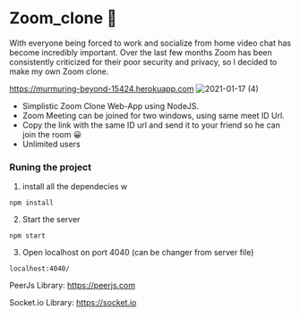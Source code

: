 ﻿# Zoom_clone 🚀
 
 
With everyone being forced to work and socialize from home video chat has become incredibly important. Over the last few months Zoom has been consistently criticized for their poor security and privacy, so I decided to make my own Zoom clone.

https://murmuring-beyond-15424.herokuapp.com
![2021-01-17 (4)](https://user-images.githubusercontent.com/71940376/104870293-690e6300-5948-11eb-9b33-2f641370574b.png)



- Simplistic Zoom Clone Web-App using NodeJS.
- Zoom Meeting can be joined for two windows, using same meet ID Url.
- Copy the link with the same ID  url and send it to your friend so he can join the room  😀
- Unlimited users



### Runing the project 

1. install all the dependecies
w
 
`npm install  `

2. Start the server 

`npm start `

3. Open localhost on port 4040 (can be changer from server file) 

`localhost:4040/`



PeerJs Library: https://peerjs.com

Socket.io Library: https://socket.io
